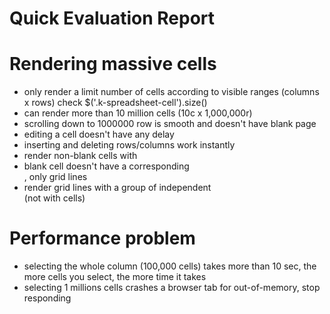 # Quick Evaluation Report

# Rendering massive cells
* only render a limit number of cells according to visible ranges (columns x rows)
check $('.k-spreadsheet-cell').size()
* can render more than 10 million cells (10c x 1,000,000r)
* scrolling down to 1000000 row is smooth and doesn't have blank page
* editing a cell doesn't have any delay
* inserting and deleting rows/columns work instantly
* render non-blank cells with <div>
* blank cell doesn't have a corresponding <div>, only grid lines
* render grid lines with a group of independent <div> (not with cells)


# Performance problem
* selecting the whole column (100,000 cells) takes more than 10 sec, the more cells you select, the more time it takes
* selecting 1 millions cells crashes a browser tab for out-of-memory, stop responding
